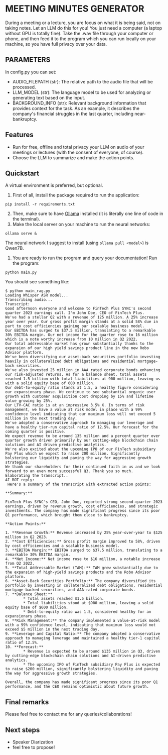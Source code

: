 # MEETING MINUTES GENERATOR

During a meeting or a lecture, you are focus on what it is being said, not on taking notes. Let an LLM do this for you!
You just need a computer (a laptop without GPU is totally fine). Take the .wav file through your computer or phone, and then feed it to the program which you can run locally on your machine, so you have full privacy over your data.

## PARAMETERS

In config.py you can set:

- AUDIO_FILEPATH (str): The relative path to the audio file that will be processed.
- LLM_MODEL (str): The language model to be used for analyzing or generating text based on the input.
- BACKGROUND_INFO (str): Relevant background information that provides context for the task. As an example,
it describes the company's financial struggles in the last quarter, including near-bankruptcy.

## Features

- Run for free, offline and total privacy your LLM on audio of your meetings or lectures (with the consent of everyone, of course).
- Choose the LLM to summarize and make the action points.

## Quickstart

A virtual environment is preferred, but optional.

1. First of all, install the package required to run the application:

```shell
pip install -r requirements.txt
```

2. Then, make sure to have [Ollama](https://ollama.com/) installed (it is literally one line of code in the terminal).
3. Make the local server on your machine to run the neural networks:

```shell
ollama serve &
```

The neural network I suggest to install (using `ollama pull <model>`) is Qwen7B.

1. You are ready to run the program and query your documentation! Run the program:

```shell
python main.py
```

You should see something like:

```shell
$ python main_rag.py 
Loading Whisper ASR model...
Transcribing audio...
Transcript:
Good afternoon everyone and welcome to FinTech Plus SYNC's second quarter 2023 earnings call. I'm John Doe, CEO of FinTech Plus.
We've had a stellar Q2 with a revenue of 125 million. A 25% increase year over year. Our gross profit margin stands at a solid 58% due in part to cost efficiencies gaining our scalable business model.
Our EBITDA has surged to $37.5 million, translating to a remarkable 30% EBITDA margin. Our net income for the quarter rose to 16 million which is a note worthy increase from 10 million in Q2 2022.
Our total addressable market has grown substantially thanks to the expansion of our high yield savings product line in the new Robo Advisor platform. 
We've been diversifying our asset-back securities portfolio investing heavily in collateralized debt obligations and residential mortgage-back securities. 
We've also invested 25 million in AAA rated corporate bonds enhancing our risk-adjusted returns. As for a balance sheet, total assets reached 1.5 billion with total liabilities at 900 million, leaving us with a solid equity base of 600 million.
Our debt-to-equity ratio stands at 1.5, a healthy figure considering our expansionary phase. We continue to see substantial organic user growth with customer acquisition cost dropping by 15% and lifetime value growing by 25%.
Our LTV-CAC ratio is at an impressive 3.5% X. In terms of risk management, we have a value at risk model in place with a 99% confidence level indicating that our maximum loss will not exceed 5 million in the next trading day.
We've adopted a conservative approach to managing our leverage and have a healthy tier-run capital ratio of 12.5%. Our forecast for the coming quarter is positive.
We expect revenue to be around 135 million and a percent quarter over quarter growth driven primarily by our cutting-edge blockchain chain solutions and AI driven predictive analytics.
We're also excited about the upcoming IPO of our FinTech subsidiary Pay Plus which we expect to raise 200 million. Significantly bolstering our liquidity and paving the way for aggressive growth strategies.
We thank our shareholders for their continued faith in us and we look forward to an even more successful Q3. Thank you so much.
Elaborating the transcript..
AI BOT reply:
 Here's a summary of the transcript with extracted action points:

**Summary:**

FinTech Plus SYNC's CEO, John Doe, reported strong second-quarter 2023 earnings, driven by revenue growth, cost efficiencies, and strategic investments. The company has made significant progress since its poor Q1 performance, which brought them close to bankruptcy.

**Action Points:**

1. **Revenue Growth:** Revenue increased by 25% year-over-year to $125 million in Q2 2023.
2. **Cost Efficiencies:** Gross profit margin improved to 58%, driven by cost efficiencies and a scalable business model.
3. **EBITDA Margin:** EBITDA surged to $37.5 million, translating to a remarkable 30% EBITDA margin.
4. **Net Income:** Net income rose to $16 million, a notable increase from Q2 2022.
5. **Total Addressable Market (TAM):** TAM grew substantially due to the expansion of high-yield savings products and the Robo Advisor platform.
6. **Asset-Back Securities Portfolio:** The company diversified its portfolio by investing in collateralized debt obligations, residential mortgage-backed securities, and AAA-rated corporate bonds.
7. **Balance Sheet:**
        * Total assets reached $1.5 billion.
        * Total liabilities stood at $900 million, leaving a solid equity base of $600 million.
        * Debt-to-equity ratio was 1.5, considered healthy for an expansionary phase.
8. **Risk Management:** The company implemented a value-at-risk model with a 99% confidence level, indicating that maximum loss would not exceed $5 million in the next trading day.
9. **Leverage and Capital Ratio:** The company adopted a conservative approach to managing leverage and maintained a healthy tier-1 capital ratio of 12.5%.
10. **Forecast:**
        * Revenue is expected to be around $135 million in Q3, driven by cutting-edge blockchain chain solutions and AI-driven predictive analytics.
        * The upcoming IPO of FinTech subsidiary Pay Plus is expected to raise $200 million, significantly bolstering liquidity and paving the way for aggressive growth strategies.

Overall, the company has made significant progress since its poor Q1 performance, and the CEO remains optimistic about future growth.
```

## Final remarks

Please feel free to contact me for any queries/collaborations!

## Next steps

- Speaker Diarization
- feel free to propose!
